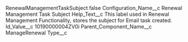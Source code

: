 <?xml version="1.0" encoding="UTF-8"?>
<CustomMetadata xmlns="http://soap.sforce.com/2006/04/metadata" xmlns:xsi="http://www.w3.org/2001/XMLSchema-instance" xmlns:xsd="http://www.w3.org/2001/XMLSchema">
    <label>RenewalManagementTaskSubject</label>
    <protected>false</protected>
    <values>
        <field>Configuration_Name__c</field>
        <value xsi:type="xsd:string">Renewal Management Task Subject</value>
    </values>
    <values>
        <field>Help_Text__c</field>
        <value xsi:type="xsd:string">This label used in Renewal Management Functionality, stores the subject for Email task created.</value>
    </values>
    <values>
        <field>Id_Value__c</field>
        <value xsi:type="xsd:string">10190000004ZV0i</value>
    </values>
    <values>
        <field>Parent_Component_Name__c</field>
        <value xsi:type="xsd:string">ManageRenewal</value>
    </values>
    <values>
        <field>Type__c</field>
        <value xsi:nil="true"/>
    </values>
</CustomMetadata>
